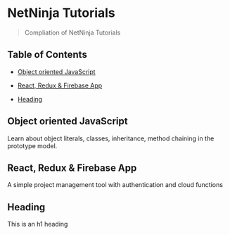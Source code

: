 # NetNinja Tutorials

> Compliation of NetNinja Tutorials

## Table of Contents
- [Object oriented JavaScript](#object-oriented-javascript)

- [React, Redux & Firebase App](#react,-redux-&-firebase-app)

- [Heading](#heading)





## Object oriented JavaScript

Learn about object literals, classes, inheritance, method chaining in the prototype model. 

## React, Redux & Firebase App

A simple project management tool with authentication and cloud functions


## Heading

This is an h1 heading
